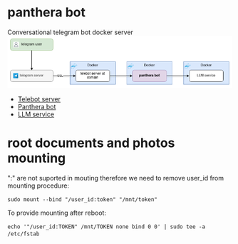 # panthera bot
Conversational telegram bot docker server  
![Structure](assets/structure_v1.png)  
* [Telebot server](https://github.com/format37/telegram_bot)  
* [Panthera bot](https://github.com/format37/pantherabot)  
* [LLM service](https://github.com/format37/openai_proxy)
# root documents and photos mounting
":" are not suported in mouting therefore we need to remove user_id from mounting procedure:
```
sudo mount --bind "/user_id:token" "/mnt/token"
```
To provide mounting after reboot:
```
echo '"/user_id:TOKEN" /mnt/TOKEN none bind 0 0' | sudo tee -a /etc/fstab
```